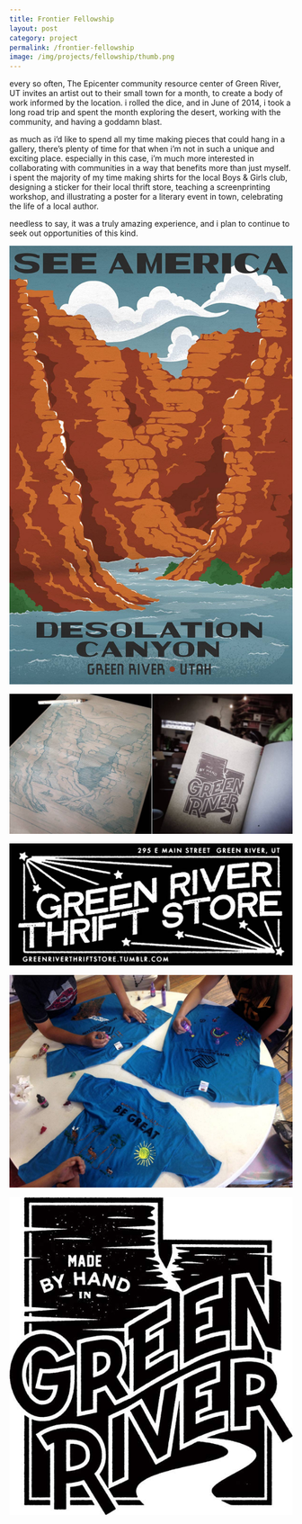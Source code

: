 ```yaml
---
title: Frontier Fellowship
layout: post
category: project
permalink: /frontier-fellowship
image: /img/projects/fellowship/thumb.png
---
```


<style type="text/css">
	p:last-child{text-align: center;}
</style>

every so often, The Epicenter community resource center of Green River, UT invites an artist out to their small town for a month, to create a body of work informed by the location. i rolled the dice, and in June of 2014, i took a long road trip and spent the month exploring the desert, working with the community, and having a goddamn blast.

as much as i’d like to spend all my time making pieces that could hang in a gallery, there’s plenty of time for that when i’m not in such a unique and exciting place. especially in this case, i’m much more interested in collaborating with communities in a way that benefits more than just myself. i spent the majority of my time making shirts for the local Boys & Girls club, designing a sticker for their local thrift store, teaching a screenprinting workshop, and illustrating a poster for a literary event in town, celebrating the life of a local author.

needless to say, it was a truly amazing experience, and i plan to continue to seek out opportunities of this kind.

![fellowship-1](/img/projects/fellowship/fellowship-1.jpg)

![fellowship-3](/img/projects/fellowship/fellowship-3.jpg)

![fellowship-2](/img/projects/fellowship/fellowship-2.jpg)

![fellowship-4](/img/projects/fellowship/fellowship-4.jpg)

![fellowship-5](/img/projects/fellowship/fellowship-5.jpg)